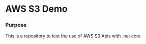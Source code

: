<h1>AWS S3 Demo </h1>

<h3>Purpose</h3>
<p>This is a repository to test the use of AWS S3 Apis with .net core</p>
